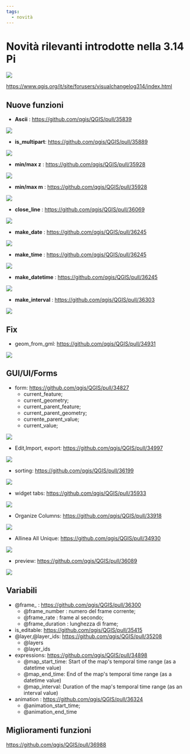 ```yaml
---
tags:
  - novità
---
```


# Novità rilevanti introdotte nella 3.14 Pi

![](../img/splashscreen/splash_3_14.png)

<https://www.qgis.org/it/site/forusers/visualchangelog314/index.html>

## Nuove funzioni

* **Ascii** : <https://github.com/qgis/QGIS/pull/35839>

![](../img/novita_314/35839.png)

* **is_multipart**: <https://github.com/qgis/QGIS/pull/35889>

![](../img/novita_314/35889.png)

* **min/max z** : <https://github.com/qgis/QGIS/pull/35928>

![](../img/novita_314/35928_max_min_z.png)

* **min/max m** : <https://github.com/qgis/QGIS/pull/35928>

![](../img/novita_314/35928_max_min_m.png)

* **close_line** : <https://github.com/qgis/QGIS/pull/36069>

![](../img/novita_314/36069.png)

* **make_date** : <https://github.com/qgis/QGIS/pull/36245>

![](../img/novita_314/36245_date.png)

* **make_time** : <https://github.com/qgis/QGIS/pull/36245>

![](../img/novita_314/36245_time.png)

* **make_datetime** : <https://github.com/qgis/QGIS/pull/36245>

![](../img/novita_314/36245_datetime.png)

* **make_interval** : <https://github.com/qgis/QGIS/pull/36303>

![](../img/novita_314/36303.png)

## Fix

* geom_from_gml: <https://github.com/qgis/QGIS/pull/34931>

![](https://user-images.githubusercontent.com/7983394/76161312-883a4280-6132-11ea-81ea-60492eae55f9.png)

## GUI/UI/Forms

* form: <https://github.com/qgis/QGIS/pull/34827>
  * current_feature;
  * current_geometry;
  * current_parent_feature;
  * current_parent_geometry;
  * currente_parent_value;
  * current_value;

![](https://user-images.githubusercontent.com/142164/75692656-28f9af80-5ca6-11ea-8dd6-9a4bf454f5b7.gif)

* Edit,Import, export: <https://github.com/qgis/QGIS/pull/34997>

![](https://user-images.githubusercontent.com/2820439/76829370-b3581c80-682b-11ea-83b1-647077b9759d.gif)

* sorting: <https://github.com/qgis/QGIS/pull/36199>

![](https://user-images.githubusercontent.com/127259/81067121-7977ce00-8ede-11ea-80a6-4081bae81c09.png)

* widget tabs: <https://github.com/qgis/QGIS/pull/35933>

![](https://user-images.githubusercontent.com/652785/80049561-d8017d00-84d8-11ea-826e-d7092ac7a5c6.gif)

* Organize Columns: <https://github.com/qgis/QGIS/pull/33918>

![](https://user-images.githubusercontent.com/776954/72725322-1e6bd680-3b8e-11ea-8af5-cf7edd5ec194.png)

* Allinea All Unique: <https://github.com/qgis/QGIS/pull/34930>

![](https://user-images.githubusercontent.com/7983394/76160373-178f2800-612a-11ea-8ddc-a5f46aa41b70.png)

* preview: <https://github.com/qgis/QGIS/pull/36089>

![](https://user-images.githubusercontent.com/127259/80604352-e6e4b400-8a31-11ea-8f3b-8c864e124c78.png)

## Variabili

* @frame_ : <https://github.com/qgis/QGIS/pull/36300>
  * @frame_number : numero del frame corrente;
  * @frame_rate : frame al secondo;
  * @frame_duration : lunghezza di frame;
* is_editable: <https://github.com/qgis/QGIS/pull/35415>
* @layer,@layer_ids: <https://github.com/qgis/QGIS/pull/35208>
  * @layers
  * @layer_ids
* expressions: <https://github.com/qgis/QGIS/pull/34898>
  * @map_start_time: Start of the map's temporal time range (as a datetime value)
  * @map_end_time: End of the map's temporal time range (as a datetime value)
  * @map_interval: Duration of the map's temporal time range (as an interval value)
* animation : <https://github.com/qgis/QGIS/pull/36324>
  * @animation_start_time;
  * @animation_end_time

## Miglioramenti funzioni

<https://github.com/qgis/QGIS/pull/36988>

